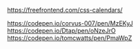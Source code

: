 https://freefrontend.com/css-calendars/

https://codepen.io/corvus-007/pen/MzEKyJ
https://codepen.io/Dtap/pen/oNzeJrO
https://codepen.io/tomcwatts/pen/PmaWpZ